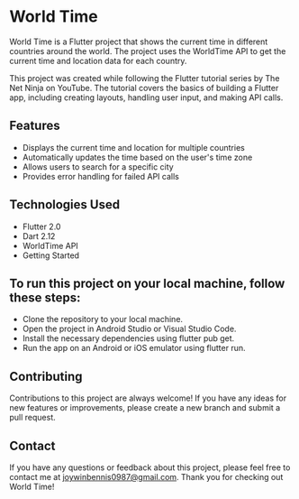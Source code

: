 # World Time
World Time is a Flutter project that shows the current time in different countries around the world. The project uses the WorldTime API to get the current time and location data for each country.

This project was created while following the Flutter tutorial series by The Net Ninja on YouTube. The tutorial covers the basics of building a Flutter app, including creating layouts, handling user input, and making API calls.

## Features
* Displays the current time and location for multiple countries
* Automatically updates the time based on the user's time zone
* Allows users to search for a specific city
* Provides error handling for failed API calls

## Technologies Used
* Flutter 2.0
* Dart 2.12
* WorldTime API
* Getting Started

## To run this project on your local machine, follow these steps:

* Clone the repository to your local machine.
* Open the project in Android Studio or Visual Studio Code.
* Install the necessary dependencies using flutter pub get.
* Run the app on an Android or iOS emulator using flutter run.

## Contributing
Contributions to this project are always welcome! If you have any ideas for new features or improvements, please create a new branch and submit a pull request.

## Contact
If you have any questions or feedback about this project, please feel free to contact me at joywinbennis0987@gmail.com. Thank you for checking out World Time!
